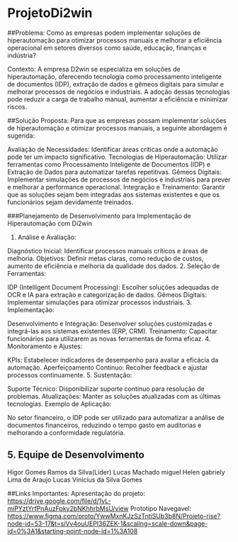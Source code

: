# ProjetoDi2win

##Problema:
Como as empresas podem implementar soluções de hiperautomação para otimizar processos manuais e melhorar a eficiência operacional em setores diversos como saúde, educação, finanças e indústria?

Contexto:
A empresa D2win se especializa em soluções de hiperautomação, oferecendo tecnologia como processamento inteligente de documentos (IDP), extração de dados e gêmeos digitais para simular e melhorar processos de negócios e industriais. A adoção dessas tecnologias pode reduzir a carga de trabalho manual, aumentar a eficiência e minimizar riscos.
 

##Solução Proposta:
Para que as empresas possam implementar soluções de hiperautomação e otimizar processos manuais, a seguinte abordagem é sugerida:

Avaliação de Necessidades: Identificar áreas críticas onde a automação pode ter um impacto significativo.
Tecnologias de Hiperautomação: Utilizar ferramentas como Processamento Inteligente de Documentos (IDP) e Extração de Dados para automatizar tarefas repetitivas.
Gêmeos Digitais: Implementar simulações de processos de negócios e industriais para prever e melhorar a performance operacional.
Integração e Treinamento: Garantir que as soluções sejam bem integradas aos sistemas existentes e que os funcionários sejam devidamente treinados.

###Planejamento de Desenvolvimento para Implementação de Hiperautomação com Di2win
1. Análise e Avaliação:

Diagnóstico Inicial: Identificar processos manuais críticos e áreas de melhoria.
Objetivos: Definir metas claras, como redução de custos, aumento de eficiência e melhoria da qualidade dos dados.
2. Seleção de Ferramentas:

IDP (Intelligent Document Processing): Escolher soluções adequadas de OCR e IA para extração e categorização de dados.
Gêmeos Digitais: Implementar simulações para otimizar processos industriais.
3. Implementação:

Desenvolvimento e Integração: Desenvolver soluções customizadas e integrá-las aos sistemas existentes (ERP, CRM).
Treinamento: Capacitar funcionários para utilizarem as novas ferramentas de forma eficaz.
4. Monitoramento e Ajustes:

KPIs: Estabelecer indicadores de desempenho para avaliar a eficácia da automação.
Aperfeiçoamento Contínuo: Recolher feedback e ajustar processos continuamente.
5. Sustentação:

Suporte Técnico: Disponibilizar suporte contínuo para resolução de problemas.
Atualizações: Manter as soluções atualizadas com as últimas tecnologias.
Exemplo de Aplicação:

No setor financeiro, o IDP pode ser utilizado para automatizar a análise de documentos financeiros, reduzindo o tempo gasto em auditorias e melhorando a conformidade regulatória.

## 5. Equipe de Desenvolvimento
Higor Gomes Ramos da Silva(Líder)
Lucas Machado miguel
Helen gabriely Lima de Araujo
Lucas Vinicius da Silva Gomes

##Links Importantes:
Apresentação do projeto: https://drive.google.com/file/d/1yL-miPYztYrfPnAuzFpky2bNKhhrbMsU/view
Prototipo Navegavel: https://www.figma.com/proto/YwwMxnKJzSzTntiSUb3b8N/Projeto-rise?node-id=53-17&t=siVv4ouUEPI36ZEK-1&scaling=scale-down&page-id=0%3A1&starting-point-node-id=1%3A108
